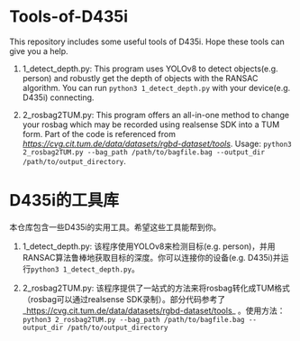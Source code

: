 # Tools-of-D435i
This repository includes some useful tools of D435i. Hope these tools can give you a help.

1. 1_detect_depth.py: This program uses YOLOv8 to detect objects(e.g. person) and robustly get the depth of objects with the RANSAC algorithm. You can run `python3 1_detect_depth.py` with your device(e.g. D435i) connecting.

2. 2_rosbag2TUM.py: This program offers an all-in-one method to change your rosbag which may be recorded using realsense SDK into a TUM form. Part of the code is referenced from _https://cvg.cit.tum.de/data/datasets/rgbd-dataset/tools_. Usage: `python3 2_rosbag2TUM.py --bag_path /path/to/bagfile.bag --output_dir /path/to/output_directory`.


# D435i的工具库
本仓库包含一些D435i的实用工具。希望这些工具能帮到你。

1. 1_detect_depth.py: 该程序使用YOLOv8来检测目标(e.g. person)，并用RANSAC算法鲁棒地获取目标的深度。你可以连接你的设备(e.g. D435i)并运行`python3 1_detect_depth.py`。

2. 2_rosbag2TUM.py: 该程序提供了一站式的方法来将rosbag转化成TUM格式（rosbag可以通过realsense SDK录制）。部分代码参考了_https://cvg.cit.tum.de/data/datasets/rgbd-dataset/tools_ 。使用方法：`python3 2_rosbag2TUM.py --bag_path /path/to/bagfile.bag --output_dir /path/to/output_directory`
